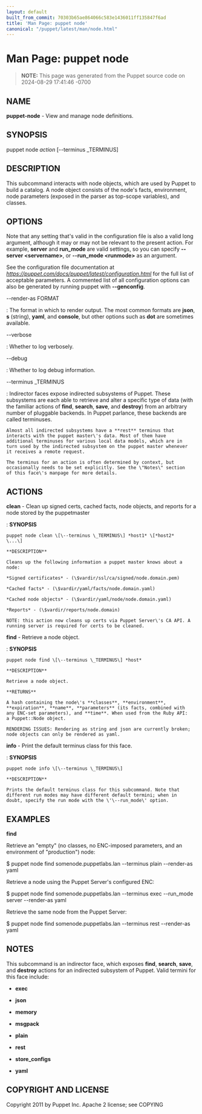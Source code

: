 ```yaml
---
layout: default
built_from_commit: 70303b65ae864066c583e1436011ff135847f6ad
title: 'Man Page: puppet node'
canonical: "/puppet/latest/man/node.html"
---
```


# Man Page: puppet node

> **NOTE:** This page was generated from the Puppet source code on 2024-08-29 17:41:46 -0700

## NAME
**puppet-node** - View and manage node definitions.

## SYNOPSIS
puppet node *action* \[\--terminus \_TERMINUS\]

## DESCRIPTION
This subcommand interacts with node objects, which are used by Puppet to
build a catalog. A node object consists of the node\'s facts,
environment, node parameters (exposed in the parser as top-scope
variables), and classes.

## OPTIONS
Note that any setting that\'s valid in the configuration file is also a
valid long argument, although it may or may not be relevant to the
present action. For example, **server** and **run_mode** are valid
settings, so you can specify **\--server \<servername\>**, or
**\--run_mode \<runmode\>** as an argument.

See the configuration file documentation at
*https://puppet.com/docs/puppet/latest/configuration.html* for the full
list of acceptable parameters. A commented list of all configuration
options can also be generated by running puppet with **\--genconfig**.

\--render-as FORMAT

:   The format in which to render output. The most common formats are
    **json**, **s** (string), **yaml**, and **console**, but other
    options such as **dot** are sometimes available.

\--verbose

:   Whether to log verbosely.

\--debug

:   Whether to log debug information.

\--terminus \_TERMINUS

:   Indirector faces expose indirected subsystems of Puppet. These
    subsystems are each able to retrieve and alter a specific type of
    data (with the familiar actions of **find**, **search**, **save**,
    and **destroy**) from an arbitrary number of pluggable backends. In
    Puppet parlance, these backends are called terminuses.

    Almost all indirected subsystems have a **rest** terminus that
    interacts with the puppet master\'s data. Most of them have
    additional terminuses for various local data models, which are in
    turn used by the indirected subsystem on the puppet master whenever
    it receives a remote request.

    The terminus for an action is often determined by context, but
    occasionally needs to be set explicitly. See the \"Notes\" section
    of this face\'s manpage for more details.

## ACTIONS
**clean** - Clean up signed certs, cached facts, node objects, and reports for a node stored by the puppetmaster

:   **SYNOPSIS**

    puppet node clean \[\--terminus \_TERMINUS\] *host1* \[*host2*
    \...\]

    **DESCRIPTION**

    Cleans up the following information a puppet master knows about a
    node:

    *Signed certificates* - (\$vardir/ssl/ca/signed/node.domain.pem)

    *Cached facts* - (\$vardir/yaml/facts/node.domain.yaml)

    *Cached node objects* - (\$vardir/yaml/node/node.domain.yaml)

    *Reports* - (\$vardir/reports/node.domain)

    NOTE: this action now cleans up certs via Puppet Server\'s CA API. A
    running server is required for certs to be cleaned.

**find** - Retrieve a node object.

:   **SYNOPSIS**

    puppet node find \[\--terminus \_TERMINUS\] *host*

    **DESCRIPTION**

    Retrieve a node object.

    **RETURNS**

    A hash containing the node\'s **classes**, **environment**,
    **expiration**, **name**, **parameters** (its facts, combined with
    any ENC-set parameters), and **time**. When used from the Ruby API:
    a Puppet::Node object.

    RENDERING ISSUES: Rendering as string and json are currently broken;
    node objects can only be rendered as yaml.

**info** - Print the default terminus class for this face.

:   **SYNOPSIS**

    puppet node info \[\--terminus \_TERMINUS\]

    **DESCRIPTION**

    Prints the default terminus class for this subcommand. Note that
    different run modes may have different default termini; when in
    doubt, specify the run mode with the \'\--run_mode\' option.

## EXAMPLES
**find**

Retrieve an \"empty\" (no classes, no ENC-imposed parameters, and an
environment of \"production\") node:

\$ puppet node find somenode.puppetlabs.lan \--terminus plain
\--render-as yaml

Retrieve a node using the Puppet Server\'s configured ENC:

\$ puppet node find somenode.puppetlabs.lan \--terminus exec \--run_mode
server \--render-as yaml

Retrieve the same node from the Puppet Server:

\$ puppet node find somenode.puppetlabs.lan \--terminus rest
\--render-as yaml

## NOTES
This subcommand is an indirector face, which exposes **find**,
**search**, **save**, and **destroy** actions for an indirected
subsystem of Puppet. Valid termini for this face include:

-   **exec**

-   **json**

-   **memory**

-   **msgpack**

-   **plain**

-   **rest**

-   **store_configs**

-   **yaml**

## COPYRIGHT AND LICENSE
Copyright 2011 by Puppet Inc. Apache 2 license; see COPYING
